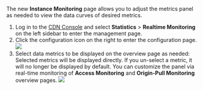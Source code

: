 The new **Instance Monitoring** page allows you to adjust the metrics panel as needed to view the data curves of desired metrics.
1. Log in to the [CDN Console](https://console.cloud.tencent.com/cdn) and select **Statistics** > **Realtime Monitoring** on the left sidebar to enter the management page.
2. Click the configuration icon on the right to enter the configuration page.
 ![](https://main.qcloudimg.com/raw/361fe39905fa49a705a3b34624dfedf1.png)
3. Select data metrics to be displayed on the overview page as needed: Selected metrics will be displayed directly. If you un-select a metric, it will no longer be displayed by default.
You can customize the panel via real-time monitoring of **Access Monitoring** and **Origin-Pull Monitoring** overview pages.
![](https://main.qcloudimg.com/raw/828ec547cd6eb28009a790c05d32eddf.png)
